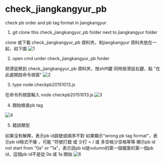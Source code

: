 # check_jiangkangyur_pb
check pb order and pb tag format in jiangkangyur

1. git clone this check_jiangkangyur_pb folder next to jiangkangyur folder

clone 或下載 check_jiangkangyur_pb 資料夾，和jiangkangyur 資料夾放在一起，如下圖
![1](https://cloud.githubusercontent.com/assets/13195099/10474123/61878c62-7265-11e5-8bde-54aebc401a81.JPG)

2. open cmd under check_jiangkangyur_pb forder

把滑鼠移到 check_jiangkangyur_pb 資料夾，按shift鍵 同時按滑鼠右鍵，點 "在此處開啟命令視窗"
![2](https://cloud.githubusercontent.com/assets/13195099/10474207/685323ca-7266-11e5-8906-bd6d078533c9.jpg)

3. type node checkpb20151013.js

在命令列視窗輸入 node checkpb20151013.js
![3](https://cloud.githubusercontent.com/assets/13195099/10474245/1176ef68-7267-11e5-87bc-0b8ea05d9fb0.JPG)

4. 開始檢查pb tag

![4](https://cloud.githubusercontent.com/assets/13195099/10474265/52a918c6-7267-11e5-9a10-83c6257c9243.JPG)

5. 錯誤類型

如果沒有解釋，表示pb id跳號或順序不對
如果顯示"wrong pb tag format"，表示pb id格式不像 <pb id="1.1a"/>，可能 "符號打錯 或 少打 = / 或 多空格少空格等等
顯示pb id not start from "0a" or "1a"，表示該pb id是volumn的第一個檔案的第一個pb id，這個pb id不是從 0a 或 1a 開始
![6](https://cloud.githubusercontent.com/assets/13195099/10474488/da41c72c-7269-11e5-97d2-0cbe989398af.JPG)


